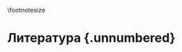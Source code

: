 \footnotesize

<!-- 
Do not edit this page.

References are automatically generated from the BibTex file (References.bib)

...which you should create using your reference manager.
-->

# Литература {.unnumbered}

